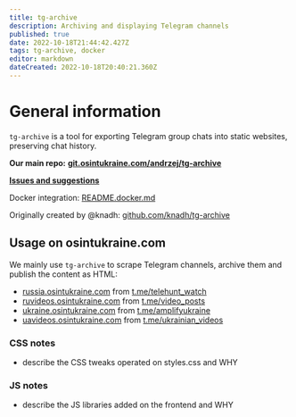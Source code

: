 ```yaml
---
title: tg-archive
description: Archiving and displaying Telegram channels
published: true
date: 2022-10-18T21:44:42.427Z
tags: tg-archive, docker
editor: markdown
dateCreated: 2022-10-18T20:40:21.360Z
---
```


# General information

`tg-archive` is a tool for exporting Telegram group chats into static websites,
preserving chat history.

**Our main repo:**
**[git.osintukraine.com/andrzej/tg-archive](https://git.osintukraine.com/andrzej/tg-archive)**

**[Issues and suggestions](https://git.osintukraine.com/andrzej/tg-archive/issues)**

Docker integration:
[README.docker.md](https://git.osintukraine.com/andrzej/tg-archive/src/branch/master/README.docker.md)

Originally created by @knadh: [github.com/knadh/tg-archive](https://github.com/knadh/tg-archive)

## Usage on osintukraine.com

We mainly use `tg-archive` to scrape Telegram channels, archive them and publish
the content as HTML:

- [russia.osintukraine.com](https://russia.osintukraine.com/) from
  [t.me/telehunt_watch](https://t.me/telehunt_watch)
- [ruvideos.osintukraine.com](https://ruvideos.osintukraine.com/) from
  [t.me/video_posts](https://t.me/video_posts)
- [ukraine.osintukraine.com](https://ukraine.osintukraine.com/) from
  [t.me/amplifyukraine](https://t.me/amplifyukraine)
- [uavideos.osintukraine.com](https://uavideos.osintukraine.com/) from
  [t.me/ukrainian_videos](https://t.me/ukrainian_videos)

### CSS notes
- describe the CSS tweaks operated on styles.css and WHY

### JS notes
- describe the JS libraries added on the frontend and WHY
